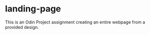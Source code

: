 # landing-page

This is an Odin Project assignment creating an entire webpage from a provided design.